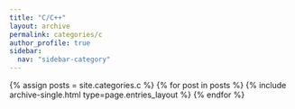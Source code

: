 ```yaml
---
title: "C/C++"
layout: archive
permalink: categories/c
author_profile: true
sidebar:
  nav: "sidebar-category"
---
```


{% assign posts = site.categories.c %}
{% for post in posts %} {% include archive-single.html type=page.entries_layout %} {% endfor %} 